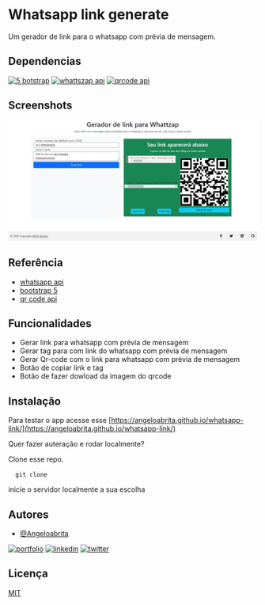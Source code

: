 
# Whatsapp link generate

Um gerador de link para o whatsapp com prévia de mensagem.


## Dependencias
[![5 botstrap](https://img.shields.io/badge/bootstrap-v5-blue)](https://getbootstrap.com/)
[![whattszap api](https://img.shields.io/badge/whatsapp-api-blue)](https://developers.facebook.com/docs/whatsapp/)
[![qrcode api](https://img.shields.io/badge/qrcode-api-blue)](https://goqr.me/api/doc/)

## Screenshots

![App Screenshot](https://github.com/Angeloabrita/whatsapp-link/blob/master/screenshot.jpg)


## Referência

- [whatsapp api](https://developers.facebook.com/docs/whatsapp/)
 - [bootstrap 5](https://getbootstrap.com/)
 - [qr code api](https://goqr.me/api/doc/)

## Funcionalidades


- Gerar link para whatsapp com prévia de mensagem
- Gerar tag <a> para com link do whatsapp com prévia de mensagem
- Gerar Qr-code com o link para whatsapp com prévia de mensagem
- Botão de copiar link e tag
- Botão de fazer dowload da imagem do qrcode

## Instalação


Para testar o app acesse esse [https://angeloabrita.github.io/whatsapp-link/](https://angeloabrita.github.io/whatsapp-link/)

Quer fazer auteração e rodar localmente?

Clone esse repo.
```git
  git clone 
```

inicie o servidor localmente a sua escolha


## Autores

- [@Angeloabrita](https://www.github.com/Angeloabrita)


[![portfolio](https://img.shields.io/badge/my_portfolio-000?style=for-the-badge&logo=ko-fi&logoColor=white)](https://www.facebook.com/agtastudios)
[![linkedin](https://img.shields.io/badge/linkedin-0A66C2?style=for-the-badge&logo=linkedin&logoColor=white)](https://www.linkedin.com/in/angelo-gabriel-tavares-abrita/)
[![twitter](https://img.shields.io/badge/twitter-1DA1F2?style=for-the-badge&logo=twitter&logoColor=white)](https://twitter.com/agtastudios)


## Licença

[MIT](https://choosealicense.com/licenses/mit/)

